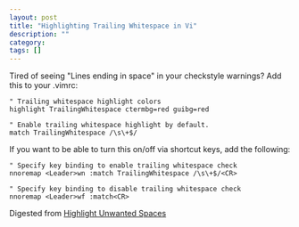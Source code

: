 ```yaml
---
layout: post
title: "Highlighting Trailing Whitespace in Vi"
description: ""
category:
tags: []
---
```



Tired of seeing "Lines ending in space" in your checkstyle warnings?
Add this to your .vimrc:

    " Trailing whitespace highlight colors
    highlight TrailingWhitespace ctermbg=red guibg=red

    " Enable trailing whitespace highlight by default.
    match TrailingWhitespace /\s\+$/

If you want to be able to turn this on/off via shortcut keys, add the following:

    " Specify key binding to enable trailing whitespace check
    nnoremap <Leader>wn :match TrailingWhitespace /\s\+$/<CR>

    " Specify key binding to disable trailing whitespace check
    nnoremap <Leader>wf :match<CR>

Digested from [Highlight Unwanted Spaces](http://vim.wikia.com/wiki/Highlight_unwanted_spaces)


